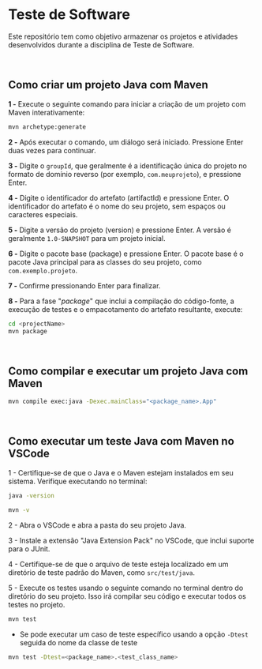 # Teste de Software
Este repositório tem como objetivo armazenar os projetos e atividades desenvolvidos durante a disciplina de Teste de Software.

<br>

## Como criar um projeto Java com Maven

**1 -** Execute o seguinte comando para iniciar a criação de um projeto com Maven interativamente:

```bash	
mvn archetype:generate
```

**2 -** Após executar o comando, um diálogo será iniciado. Pressione Enter duas vezes para continuar.

**3 -** Digite o ``groupId``, que geralmente é a identificação única do projeto no formato de domínio reverso (por exemplo, ``com.meuprojeto``), e pressione Enter.

**4 -**  Digite o identificador do artefato (artifactId) e pressione Enter. O identificador do artefato é o nome do seu projeto, sem espaços ou caracteres especiais.

**5 -** Digite a versão do projeto (version) e pressione Enter. A versão é geralmente ``1.0-SNAPSHOT`` para um projeto inicial.

**6 -** Digite o pacote base (package) e pressione Enter. O pacote base é o pacote Java principal para as classes do seu projeto, como ``com.exemplo.projeto``.

**7 -** Confirme pressionando Enter para finalizar.

**8 -** Para a fase "_package_" que inclui a compilação do código-fonte, a execução de testes e o empacotamento do artefato resultante, execute:

```bash
cd <projectName>
mvn package
```
<br>

## Como compilar e executar um projeto Java com Maven

```bash
mvn compile exec:java -Dexec.mainClass="<package_name>.App"
```

<br>

## Como executar um teste Java com Maven no VSCode
1 - Certifique-se de que o Java e o Maven estejam instalados em seu sistema. Verifique executando no terminal:

```bash
java -version
```

```bash
mvn -v
```

2 - Abra o VSCode e abra a pasta do seu projeto Java.

3 - Instale a extensão "Java Extension Pack" no VSCode, que inclui suporte para o JUnit.

4 - Certifique-se de que o arquivo de teste esteja localizado em um diretório de teste padrão do Maven, como `src/test/java`.

5 - Execute os testes usando o seguinte comando no terminal dentro do diretório do seu projeto. Isso irá compilar seu código e executar todos os testes no projeto.

```bash
mvn test
```
- Se pode executar um caso de teste específico usando a opção `-Dtest` seguida do nome da classe de teste

```bash
mvn test -Dtest=<package_name>.<test_class_name>
```
